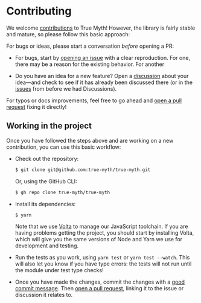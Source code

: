 # Contributing

We welcome [contributions](https://www.youtube.com/watch?v=Abu2BNixXak) to True Myth! However, the library is fairly stable and mature, so please follow this basic approach:

For bugs or ideas, please start a conversation *before* opening a PR:

- For bugs, start by [opening an issue][issues] with a clear reproduction. For one, there may be a reason for the existing behavior. For another

- Do you have an idea for a new feature? Open a [discussion][discussions] about your idea—and check to see if it has already been discussed there (or in the [issues][issues] from before we had Discussions).

For typos or docs improvements, feel free to go ahead and [open a pull request][pr] fixing it directly!

[issues]: https://github.com/true-myth/true-myth/issues
[discussions]: https://github.com/true-myth/true-myth/discussions
[pr]: https://github.com/true-myth/true-myth/pulls

## Working in the project

Once you have followed the steps above and are working on a new contribution, you can use this basic workflow:

-   Check out the repository:

    ```sh
    $ git clone git@github.com:true-myth/true-myth.git
    ```

    Or, using the GitHub CLI:

    ```sh
    $ gh repo clone true-myth/true-myth
    ```

-   Install its dependencies:

    ```sh
    $ yarn
    ```

    Note that we use [Volta](https://volta.sh) to manage our JavaScript toolchain. If you are having problems getting the project, you should start by installing Volta, which will give you the same versions of Node and Yarn we use for development and testing.

-   Run the tests as you work, using `yarn test` or `yarn test --watch`. This will also let you know if you have type errors: the tests will not run until the module under test type checks!

-   Once you have made the changes, commit the changes with a [good commit message](https://blog.stephcrown.com/writing-better-commit-messages). Then [open a pull request][pr], linking it to the issue or discussion it relates to.
